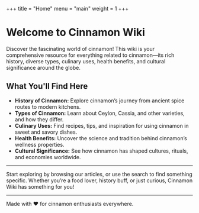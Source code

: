 +++
title = "Home"
menu = "main"
weight = 1
+++
# Welcome to Cinnamon Wiki

Discover the fascinating world of cinnamon! This wiki is your comprehensive resource for everything related to cinnamon—its rich history, diverse types, culinary uses, health benefits, and cultural significance around the globe.

## What You'll Find Here

- **History of Cinnamon:** Explore cinnamon’s journey from ancient spice routes to modern kitchens.
- **Types of Cinnamon:** Learn about Ceylon, Cassia, and other varieties, and how they differ.
- **Culinary Uses:** Find recipes, tips, and inspiration for using cinnamon in sweet and savory dishes.
- **Health Benefits:** Uncover the science and tradition behind cinnamon’s wellness properties.
- **Cultural Significance:** See how cinnamon has shaped cultures, rituals, and economies worldwide.

---

Start exploring by browsing our articles, or use the search to find something specific. Whether you’re a food lover, history buff, or just curious, Cinnamon Wiki has something for you!

---

Made with ❤️ for cinnamon enthusiasts everywhere.
